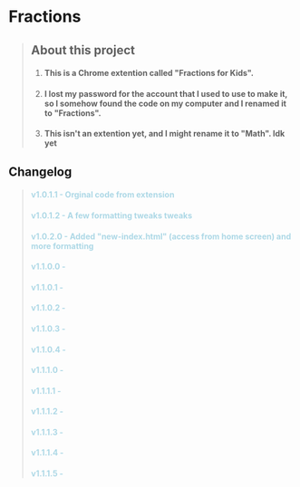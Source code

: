 # Fractions
> ## About this project
> 1. #### This is a Chrome extention called "Fractions for Kids".  
> 2. #### I lost my password for the account that I used to use to make it, so I somehow found the code on my computer and I renamed it to "Fractions".
> 3. #### This isn't an extention yet, and I might rename it to "Math". Idk yet


## Changelog
> #### <span style="color:lightblue" font-family="balsamiq sans">v1.0.1.1 \- Orginal code from extension</span>
> #### <span style="color:lightblue">v1.0.1.2 \- A few formatting tweaks tweaks</span>
> #### <span style="color:lightblue">v1.0.2.0 \- Added "new-index.html" (access from home screen) and more formatting</span>
> #### <span style="color:lightblue">v1.1.0.0 \- </span>
> #### <span style="color:lightblue">v1.1.0.1 \- </span>
> #### <span style="color:lightblue">v1.1.0.2 \- </span>
> #### <span style="color:lightblue">v1.1.0.3 \- </span>
> #### <span style="color:lightblue">v1.1.0.4 \- </span>
> #### <span style="color:lightblue">v1.1.1.0 \- </span>
> #### <span style="color:lightblue">v1.1.1.1 \- </span>
> #### <span style="color:lightblue">v1.1.1.2 \- </span>
> #### <span style="color:lightblue">v1.1.1.3 \- </span>
> #### <span style="color:lightblue">v1.1.1.4 \- </span>
> #### <span style="color:lightblue">v1.1.1.5 \- </span>